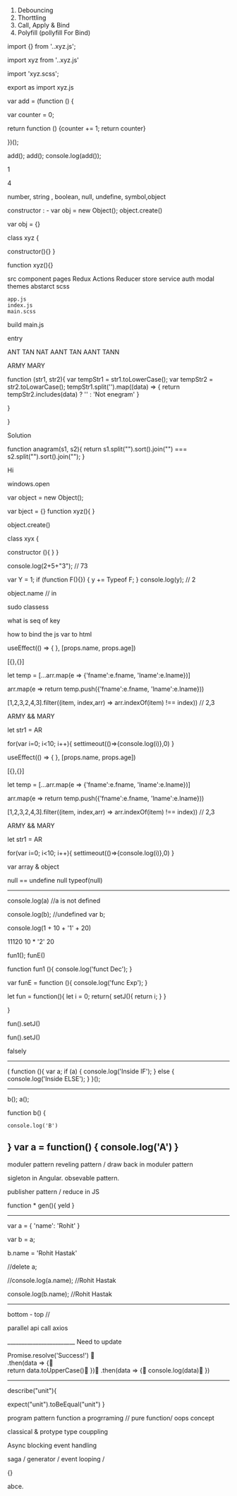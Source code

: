 1) Debouncing
2) Thorttling 
3) Call, Apply & Bind 
4) Polyfill (pollyfill For Bind)


import {} from '..xyz.js';

import xyz from '..xyz.js'

import 'xyz.scss';

export as import xyz.js



var add = (function () {

 var counter = 0;

 return function () {counter += 1; return counter}

})();

add();
add();
console.log(add());


1


4

number, string , boolean, null, undefine, symbol,object

constructor : - var obj = new Object();
object.create()

var obj = {}

class xyz {

constructor(){}
}

function xyz(){}

src
	component
	pages
	Redux
		Actions
		Reducer
		store
	service
	auth
	modal
	themes
		abstarct
		scss

	app.js
	index.js
	main.scss

build
	main.js
	

entry

ANT TAN NAT 
AANT  TAN
AANT TANN

ARMY MARY

function (str1, str2){
	var tempStr1 = str1.toLowerCase();
	var tempStr2 = str2.toLowarCase();
	tempStr1.split('').map((data) => {
	return	tempStr2.includes(data) ? '' : 'Not enegram'
} 
	
}


}


Solution 

function anagram(s1, s2){
  return s1.split("").sort().join("") === s2.split("").sort().join("");
}






Hi

windows.open

var object = new Object();

var bject = {}
 function xyz(){
 }
 
 object.create()
 
 class xyx {
 
constructor (){
}
}

console.log(2+5+"3"); // 73

var Y = 1;
if (function F(){})
{
y += Typeof F;
}
console.log(y); // 2

object.name // in




sudo classess


what is seq of key

how to bind the js var to html


useEffect(() => {
}, [props.name, props.age])


[{},{}]

let temp = [...arr.map(e => {'fname':e.fname, 'lname':e.lname})]

arr.map(e => return temp.push({'fname':e.fname, 'lname':e.lname}))

[1,2,3,2,4,3].filter((item, index,arr) => arr.indexOf(item) !== index)) // 2,3

ARMY && MARY

let str1 = AR

for(var i=0; i<10; i++){
settimeout(()=>{console.log(i)},0)
}


useEffect(() => {
}, [props.name, props.age])


[{},{}]

let temp = [...arr.map(e => {'fname':e.fname, 'lname':e.lname})]

arr.map(e => return temp.push({'fname':e.fname, 'lname':e.lname}))

[1,2,3,2,4,3].filter((item, index,arr) => arr.indexOf(item) !== index)) // 2,3

ARMY && MARY

let str1 = AR

for(var i=0; i<10; i++){
settimeout(()=>{console.log(i)},0)
}


var array & object

null == undefine
null 
typeof(null)

---------------------------------------
console.log(a) //a is not defined

console.log(b); //undefined
var b;

console.log(1 + 10 + '1' + 20)

11120 
10 * '2'
20

fun1();
funE() 

function fun1 (){
console.log('funct Dec');
}

var funE = function (){
console.log('func Exp');
}


let fun = function(){
	let i = 0;
	return{
	setJ(){
		return i;
	}
	}	

}

fun().setJ()

fun().setJ()

falsely

___________________________________
( function (){
var a;
if (a) {
  console.log('Inside IF');
} else {
  console.log('Inside ELSE');
}
}(); 

------------------------------------------
b();
  a();

  function b() {

    console.log('B')
  }
  var a = function() {
    console.log('A')
  }
------------------------------------------
moduler pattern
reveling pattern / draw back in moduler pattern

sigleton in Angular.
obsevable pattern.

publisher pattern / reduce in JS




function * gen(){
	yeld
}



_________________________________

var a = {
  'name': 'Rohit'
}

var b = a;

b.name = 'Rohit Hastak'

//delete a;

//console.log(a.name); //Rohit Hastak

console.log(b.name); //Rohit Hastak


-----------------------------------------------
bottom - top //

parallel api call
axios 















________________________ Need to update

Promise.resolve('Success!')   
.then(data => { 	 
return data.toUpperCase()   })  .then(data => {       		console.log(data)       	   })



__________________________________

describe("unit"){

expect("unit").toBeEqual("unit")
}

program pattern 
function a progrraming // pure function/ 
oops concept

classical & protype 
type couppling

Async blocking
event handling 

saga / generator / event looping /



{}

abce.  

